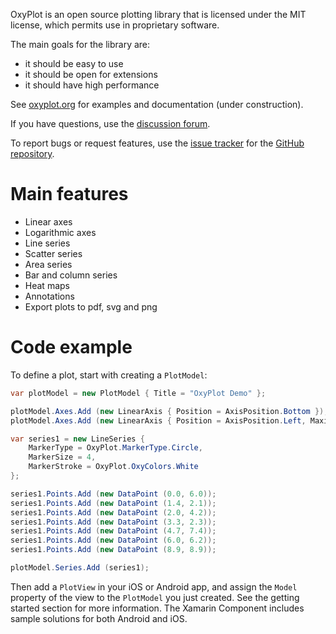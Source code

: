 OxyPlot is an open source plotting library that is licensed under the MIT license, 
which permits use in proprietary software.

The main goals for the library are:

- it should be easy to use
- it should be open for extensions
- it should have high performance

See [oxyplot.org](http://oxyplot.org/) for examples and documentation (under construction).

If you have questions, use the [discussion forum](http://discussion.oxyplot.org/).

To report bugs or request features, use the [issue tracker](https://github.com/oxyplot/oxyplot/issues) for the [GitHub repository](https://github.com/oxyplot/oxyplot).

# Main features

- Linear axes
- Logarithmic axes
- Line series
- Scatter series
- Area series
- Bar and column series
- Heat maps
- Annotations
- Export plots to pdf, svg and png

# Code example

To define a plot, start with creating a `PlotModel`:
```csharp
var plotModel = new PlotModel { Title = "OxyPlot Demo" };

plotModel.Axes.Add (new LinearAxis { Position = AxisPosition.Bottom });
plotModel.Axes.Add (new LinearAxis { Position = AxisPosition.Left, Maximum = 10, Minimum = 0 });

var series1 = new LineSeries {
	MarkerType = OxyPlot.MarkerType.Circle,
	MarkerSize = 4,
	MarkerStroke = OxyPlot.OxyColors.White
};

series1.Points.Add (new DataPoint (0.0, 6.0));
series1.Points.Add (new DataPoint (1.4, 2.1));
series1.Points.Add (new DataPoint (2.0, 4.2));
series1.Points.Add (new DataPoint (3.3, 2.3));
series1.Points.Add (new DataPoint (4.7, 7.4));
series1.Points.Add (new DataPoint (6.0, 6.2));
series1.Points.Add (new DataPoint (8.9, 8.9));

plotModel.Series.Add (series1);
```

Then add a `PlotView` in your iOS or Android app, and assign the `Model` property of the view 
to the `PlotModel` you just created. See the getting started section for more information.
The Xamarin Component includes sample solutions for both Android and iOS. 
